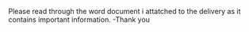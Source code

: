 Please read through the word document i attatched to the delivery as it contains important information.
-Thank you
